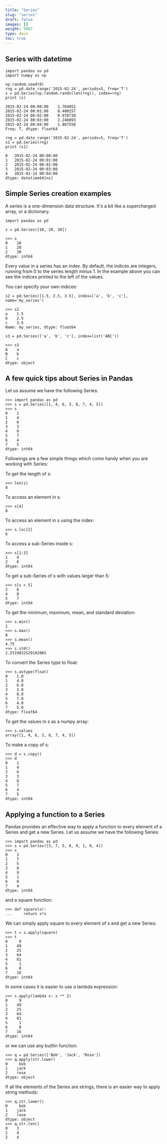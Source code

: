 ```yaml
---
title: "Series"
slug: "series"
draft: false
images: []
weight: 9987
type: docs
toc: true
---
```


## Series with datetime
    import pandas as pd
    import numpy as np
    
    np.random.seed(0)
    rng = pd.date_range('2015-02-24', periods=5, freq='T')
    s = pd.Series(np.random.randn(len(rng)), index=rng)  
    print (s)
    
    2015-02-24 00:00:00    1.764052
    2015-02-24 00:01:00    0.400157
    2015-02-24 00:02:00    0.978738
    2015-02-24 00:03:00    2.240893
    2015-02-24 00:04:00    1.867558
    Freq: T, dtype: float64
    
    rng = pd.date_range('2015-02-24', periods=5, freq='T')
    s1 = pd.Series(rng)  
    print (s1)
    
    0   2015-02-24 00:00:00
    1   2015-02-24 00:01:00
    2   2015-02-24 00:02:00
    3   2015-02-24 00:03:00
    4   2015-02-24 00:04:00
    dtype: datetime64[ns]


## Simple Series creation examples
A series is a one-dimension data structure. It's a bit like a supercharged array, or a dictionary. 

    import pandas as pd
    
    s = pd.Series([10, 20, 30])
    
    >>> s
    0    10
    1    20
    2    30
    dtype: int64
    
Every value in a series has an index. By default, the indices are integers, running from 0 to the series length minus 1. In the example above you can see the indices printed to the left of the values. 

You can specify your own indices:

    s2 = pd.Series([1.5, 2.5, 3.5], index=['a', 'b', 'c'], name='my_series')
    
    >>> s2
    a    1.5
    b    2.5
    c    3.5
    Name: my_series, dtype: float64
    
    s3 = pd.Series(['a', 'b', 'c'], index=list('ABC'))

    >>> s3
    A    a
    B    b
    C    c
    dtype: object
    

## A few quick tips about Series in Pandas
Let us assume we have the following Series:

    >>> import pandas as pd
    >>> s = pd.Series([1, 4, 6, 3, 8, 7, 4, 5])
    >>> s
    0    1
    1    4
    2    6
    3    3
    4    8
    5    7
    6    4
    7    5
    dtype: int64

Followings are a few simple things which come handy when you are working with Series:

To get the length of s:

    >>> len(s)
    8

To access an element in s:

    >>> s[4]
    8

To access an element in s using the index:

    >>> s.loc[2]
    6

To access a sub-Series inside s:

    >>> s[1:3]
    1    4
    2    6
    dtype: int64

To get a sub-Series of s with values larger than 5:

    >>> s[s > 5]
    2    6
    4    8
    5    7
    dtype: int64

To get the minimum, maximum, mean, and standard deviation:

    >>> s.min()
    1
    >>> s.max()
    8
    >>> s.mean()
    4.75
    >>> s.std()
    2.2519832529192065

To convert the Series type to float:

    >>> s.astype(float)
    0    1.0
    1    4.0
    2    6.0
    3    3.0
    4    8.0
    5    7.0
    6    4.0
    7    5.0
    dtype: float64

To get the values in s as a numpy array:

    >>> s.values
    array([1, 4, 6, 3, 8, 7, 4, 5])

To make a copy of s:

    >>> d = s.copy()
    >>> d
    0    1
    1    4
    2    6
    3    3
    4    8
    5    7
    6    4
    7    5
    dtype: int64




## Applying a function to a Series
Pandas provides an effective way to apply a function to every element of a Series and get a new Series. Let us assume we have the following Series:

    >>> import pandas as pd
    >>> s = pd.Series([3, 7, 5, 8, 9, 1, 0, 4])
    >>> s
    0    3
    1    7
    2    5
    3    8
    4    9
    5    1
    6    0
    7    4
    dtype: int64

and a square function:

    >>> def square(x):
    ...     return x*x

We can simply apply square to every element of s and get a new Series:

    >>> t = s.apply(square)
    >>> t
    0     9
    1    49
    2    25
    3    64
    4    81
    5     1
    6     0
    7    16
    dtype: int64

In some cases it is easier to use a lambda expression:

    >>> s.apply(lambda x: x ** 2)
    0     9
    1    49
    2    25
    3    64
    4    81
    5     1
    6     0
    7    16
    dtype: int64

or we can use any builtin function:

    >>> q = pd.Series(['Bob', 'Jack', 'Rose'])
    >>> q.apply(str.lower)
    0     bob
    1    jack
    2    rose
    dtype: object

If all the elements of the Series are strings, there is an easier way to apply string methods:

    >>> q.str.lower()
    0     bob
    1    jack
    2    rose
    dtype: object
    >>> q.str.len()
    0    3
    1    4
    2    4

